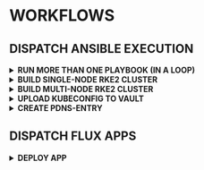 # WORKFLOWS

## DISPATCH ANSIBLE EXECUTION

<details><summary><b>RUN MORE THAN ONE PLAYBOOK (IN A LOOP)</b></summary>

| NAME              | DESCRIPTION               | EXAMPLES                                                                            |
|-------------------|---------------------------|-------------------------------------------------------------------------------------|
| INVENTORY         | inventory file as string  | manager-proxmox-dev.labul.sva.de |
| PLAYBOOK NAME     | name/path of playbook     | sthings.base_os.setup, sthings.container.tools                                                           |
| EXTRA VARS        | ansible vars (extra vars) |  |
| Private Key       | vault secret path         | ssh/data/sthings:privateKey                                                         |
| Requirements File | path to requirements file | ansible/requirements.yaml                                                           |

</details>

<details><summary><b>BUILD SINGLE-NODE RKE2 CLUSTER</b></summary>

| NAME              | DESCRIPTION               | EXAMPLES                                                                            |
|-------------------|---------------------------|-------------------------------------------------------------------------------------|
| INVENTORY         | inventory file as string  | [initial_master_node]+manager-proxmox-dev.labul.sva.de+[additional_master_nodes]    |
| PLAYBOOK NAME     | name/path of playbook     | sthings.deploy_rke.rke2                                                             |
| EXTRA VARS        | ansible vars (extra vars) | -e cluster_setup=singlenode -e rke2_k8s_version=1.28.9 -e rke2_release_kind=rke2r1 |
| Private Key       | vault secret path         | ssh/data/sthings:privateKey                                                         |
| Requirements File | path to requirements file | ansible/requirements.yaml                                                           |

</details>

<details><summary><b>BUILD MULTI-NODE RKE2 CLUSTER</b></summary>

| NAME              | DESCRIPTION               | EXAMPLES                                                                            |
|-------------------|---------------------------|-------------------------------------------------------------------------------------|
| INVENTORY         | inventory file as string  | [initial_master_node]+manager-proxmox-dev.labul.sva.de+[additional_master_nodes]+manager-proxmox-dev-2.labul.sva.de+manager-proxmox-dev-3.labul.sva.de+    |
| PLAYBOOK NAME     | name/path of playbook     | sthings.deploy_rke.rke2                                                             |
| EXTRA VARS        | ansible vars (extra vars) | -e cluster_setup=multinode |
| Private Key       | vault secret path         | ssh/data/sthings:privateKey                                                         |
| Requirements File | path to requirements file | ansible/requirements.yaml                                                           |

</details>

<details><summary><b>UPLOAD KUBECONFIG TO VAULT</b></summary>

| NAME              | DESCRIPTION               | EXAMPLES                                                                            |
|-------------------|---------------------------|-------------------------------------------------------------------------------------|
| INVENTORY         | inventory file as string  | [initial_master_node]+sandiego2.labul.sva.de+ |
| PLAYBOOK NAME     | name/path of playbook     | ansible/playbooks/upload-kubeconfig-vault.yaml |
| EXTRA VARS        | ansible vars (extra vars) | -e kubeconfig_path=/etc/rancher/rke2/rke2.yaml -e secret_path_kubeconfig=kubeconfigs -e cluster_name=sandiego2 -e target_host=sandiego2 |
| Private Key       | vault secret path         | ssh/data/sthings:privateKey                                                         |
| Requirements File | path to requirements file | ansible/requirements.yaml                                                           |

</details>

<details><summary><b>CREATE PDNS-ENTRY</b></summary>

| NAME              | DESCRIPTION               | EXAMPLES                                                                            |
|-------------------|---------------------------|-------------------------------------------------------------------------------------|
| INVENTORY         | inventory file as string  | localhost |
| PLAYBOOK NAME     | name/path of playbook     | ansible/playbooks/pdns-ingress-entry.yaml |
| EXTRA VARS        | ansible vars (extra vars) | -e hostname=sandiego2 -e ip_address=10.31.103.9 -e entry_zone=sthings-vsphere.labul.sva.de. -e pdns_url=https://pdns-vsphere.labul.sva.de:8443 |
| Private Key       | vault secret path         | ssh/data/sthings:privateKey                                                         |
| Requirements File | path to requirements file | ansible/requirements.yaml                                                           |

</details>

## DISPATCH FLUX APPS

<details><summary><b>DEPLOY APP</b></summary>

| NAME              | DESCRIPTION               | EXAMPLES                                                                            |
|-------------------|---------------------------|-------------------------------------------------------------------------------------|
| CLUSTER-NAME      | name of target flux cluster | sandiego2 |
| APP-NAMES         | name of flux apps | zot |
| VALUES            | app/cluster specific values | clusterIngressDomain=sandiego2.sthings-vsphere.labul.sva.de |

</details>